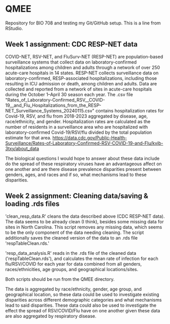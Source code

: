 # QMEE
Repository for BIO 708 and testing my Git/GitHub setup.
This is a line from RStudio.

## Week 1 assignment: CDC RESP-NET data
COVID-NET, RSV-NET, and FluSurv-NET (RESP-NET) are population-based surveillance systems that collect data on laboratory-confirmed hospitalizations among children and adults through a network of over 250 acute-care hospitals in 14 states. RESP-NET collects surveillance data on laboratory-confirmed, RESP-associated hospitalizations, including those resulting in ICU admission or death, among children and adults. Data are collected and reported from a network of sites in acute-care hospitals during the October 1–April 30 season each year. The .csv file "Rates_of_Laboratory-Confirmed_RSV__COVID-19__and_Flu_Hospitalizations_from_the_RESP-NET_Surveillance_Systems_20240115.csv" contains hospitalization rates for Covid-19, RSV, and flu from 2018-2023 aggregated by disease, age, race/ethnicity, and gender. Hospitalization rates are calculated as the number of residents in a surveillance area who are hospitalized with laboratory-confirmed Covid-19/RSV/flu divided by the total population estimate for that area. 
https://data.cdc.gov/Public-Health-Surveillance/Rates-of-Laboratory-Confirmed-RSV-COVID-19-and-Flu/kvib-3txy/about_data

The biological questions I would hope to answer about these data include do the spread of these respiratory viruses have an advantageous affect on one another and are there disease prevalence disparities present between genders, ages, and races and if so, what mechanisms lead to these disparities. 

## Week 2 assignment: Cleaning data/saving & loading .rds files
'clean_resp_data.R' cleans the data described above (CDC RESP-NET data). The data seems to be already clean (I think), besides some missing data for sites in North Carolina. This script removes any missing data, which seems to be the only component of the data needing cleaning. The script additionally saves the cleaned version of the data to an .rds file 'respTableClean.rds.' 

'resp_data_analysis.R' reads in the .rds file of the cleaned data ('respTableClean.rds'), and calculates the mean rate of infection for each flu/RSV/COVID for each year for data combined from all genders, races/ethnicities, age groups, and geographical locations/sites. 

Both scripts should be run from the QMEE directory. 

The data is aggregated by race/ethnicity, gender, age group, and geographical location, so these data could be used to investigate existing disparities across different demographic categories and what mechanisms lead to said disparities. These data could also be used to investigate the effect the spread of RSV/COVID/Flu have on one another given these data are also aggregated by respiratory disease. 
